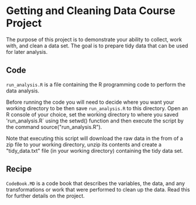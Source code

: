 # Getting and Cleaning Data Course Project

The purpose of this project is to demonstrate your ability to collect, work with, and clean a data set. The goal is to prepare tidy data that can be used for later analysis.

## Code
`run_analysis.R` is a file containing the R programming code to perform the data analysis.

Before running the code you will need to decide where you want your working directory to be then save `run_analysis.R` to this directory. Open an R console of your choice, set the working directory to where you saved 'run_analysis.R` using the setwd() function and then execute the script by the command source("run_analysis.R").

Note that executing this script will download the raw data in the from of a zip file to your working directory, unzip its contents and create a "tidy_data.txt" file (in your working directory) containing the tidy data set.

## Recipe

`CodeBook.MD` is a code book that describes the variables, the data, and any transformations or work that were performed to clean up the data. Read this for further details on the project.
